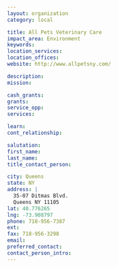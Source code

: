 ```yaml
---
layout: organization
category: local

title: All Pets Veterinary Care
impact_area: Environment
keywords: 
location_services: 
location_offices: 
website: http://www.allpetsny.com/

description: 
mission: 

cash_grants: 
grants: 
service_opp: 
services: 

learn: 
cont_relationship: 

salutation: 
first_name: 
last_name: 
title_contact_person: 

city: Queens
state: NY
address: |
  35-07 Ditmas Blvd.     
  Queens NY 11105
lat: 40.776265
lng: -73.908797
phone: 718-956-7387
ext: 
fax: 718-956-3298
email: 
preferred_contact: 
contact_person_intro: 
---
```

